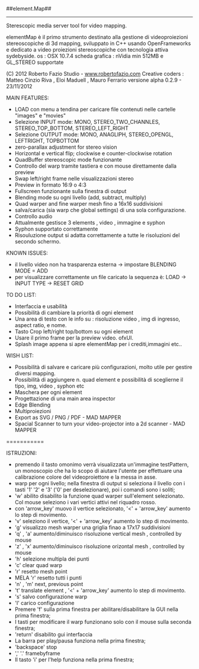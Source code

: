##element.Map##
********************

Sterescopic media server tool for video mapping.

elementMap è il primo strumento destinato alla gestione di videoproiezioni stereoscopiche di 3d mapping, sviluppato in C++ usando OpenFrameworks e dedicato a video proiezioni stereoscopiche con tecnologia attiva sydebyside.
os : OSX 10.7.4 
scheda grafica : nVidia min 512MB e GL_STEREO supportate

(C) 2012 Roberto Fazio Studio - www.robertofazio.com 
Creative coders : Matteo Cinzio Riva , Eloi Maduell , Mauro Ferrario 
versione alpha 0.2.9 - 23/11/2012

MAIN FEATURES:

- LOAD con menu a tendina per caricare file contenuti nelle cartelle "images" e "movies"
- Selezione INPUT mode: MONO, STEREO_TWO_CHANNLES, STEREO_TOP_BOTTOM, STEREO_LEFT_RIGHT
- Selezione OUTPUT mode: MONO, ANAGLIPH, STEREO_OPENGL, LEFTRIGHT, TOPBOTTOM
- zero-parallax adjustment for stereo vision
- Horizontal e vertical flip; clockwise e counter-clockwise rotation
- QuadBuffer stereoscopic mode funzionante
- Controllo del warp tramite tastiera e con mouse direttamente dalla preview
- Swap left/right frame nelle visualizzazioni stereo
- Preview in formato 16:9 o 4:3
- Fullscreen funzionante sulla finestra di output
- Blending mode su ogni livello (add, subtract, multiply)
- Quad warper and fine warper mesh fino a 16x16 suddivisioni
- salva/carica (sia warp che global settings) di una sola configurazione.
- Controllo audio
- Attualmente gestisce 3 elements , video , immagine e syphon
- Syphon supportato correttamente
- Risouluzione output si adatta correttamente a tutte le risoluzioni del secondo schermo.

KNOWN ISSUES:

- il livello video non ha trasparenza esterna -> impostare BLENDING MODE = ADD
- per visualizzare correttamente un file caricato la sequenza è: LOAD -> INPUT TYPE -> RESET GRID

TO DO LIST:

- Interfaccia e usabilità
- Possibilità di cambiare la priorità di ogni element
- Una area di testo con le info su : risoluzione video , img di ingresso, aspect ratio, e nome.
- Tasto Crop left/right top/bottom su ogni element
- Usare il primo frame per la preview video. ofxUI.
- Splash image appena si apre elementMap per i crediti,immagini etc..

WISH LIST:

- Possibilità di salvare e caricare più configurazioni, molto utile per gestire diversi mapping.
- Possibilità di aggiungere n. quad element e possibilità di sceglierne il tipo, img, video , syphon etc
- Maschera per ogni element
- Progettazione di una main area inspector
- Edge Blending
- Multiproiezioni
- Export as SVG / PNG / PDF - MAD MAPPER
- Spacial Scanner to turn your video-projector into a 2d scanner - MAD MAPPER

===========

ISTRUZIONI:

- premendo il tasto omonimo verrà visualizzata un'immagine testPattern, un monoscopio che ha lo scopo di aiutare l'utente per effettuare una calibrazione colore del videoproiettore e la messa in asse.
- warp per ogni livello; nella finestra di output si seleziona il livello con i tasti '1' '2' e '3' ('0' per deselezionare), poi i comandi sono i soliti;
- 'w' abilito disabilito la funzione quad warper sull'element selezionato. Col mouse seleziono i vari vertici attivi nel riquadro rosso.
- con 'arrow_key' muovo il vertice selezionato, '<' + 'arrow_key' aumento lo step di movimento.
- 'v' seleziono il vertice, '<' + 'arrow_key' aumento lo step di movimento.
- 'g' visualizzo mesh warper una griglia finao a 17x17 suddivisioni
- 'q' , 'a' aumento/diminuisco risoluzione vertical mesh , controlled by mouse
- 'z' , 'x' aumento/diminuisco risoluzione orizontal mesh , controlled by mouse
- 'h' selezione multipla dei punti
- 'c' clear quad warp
- 'r' resetto mesh point
- MELA 'r' resetto tutti i punti
- 'n' , 'm' next, previous point
- 't' translate element , '<' + 'arrow_key' aumento lo step di movimento.
- 's' salvo configurazione warp
- 'l' carico configurazione
- Premere 'f' sulla prima finestra per abilitare/disabilitare la GUI nella prima finestra;
- I tasti per modificare il warp funzionano solo con il mouse sulla seconda finestra;
- 'return' disabilito gui interfaccia
- La barra per play/pausa funziona nella prima finestra;
- 'backspace' stop 
- ',' '.' framebyframe
- Il tasto 'i' per l'help funziona nella prima finestra;

